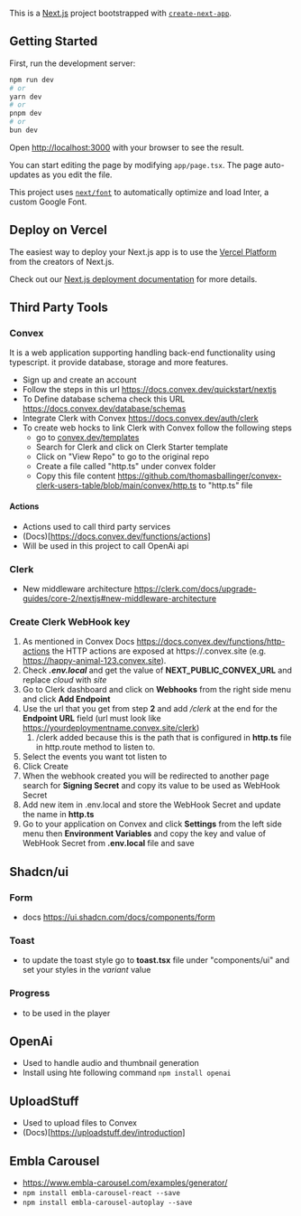 This is a [Next.js](https://nextjs.org/) project bootstrapped with [`create-next-app`](https://github.com/vercel/next.js/tree/canary/packages/create-next-app).

## Getting Started

First, run the development server:

```bash
npm run dev
# or
yarn dev
# or
pnpm dev
# or
bun dev
```

Open [http://localhost:3000](http://localhost:3000) with your browser to see the result.

You can start editing the page by modifying `app/page.tsx`. The page auto-updates as you edit the file.

This project uses [`next/font`](https://nextjs.org/docs/basic-features/font-optimization) to automatically optimize and load Inter, a custom Google Font.

## Deploy on Vercel

The easiest way to deploy your Next.js app is to use the [Vercel Platform](https://vercel.com/new?utm_medium=default-template&filter=next.js&utm_source=create-next-app&utm_campaign=create-next-app-readme) from the creators of Next.js.

Check out our [Next.js deployment documentation](https://nextjs.org/docs/deployment) for more details.

## Third Party Tools

### Convex

It is a web application supporting handling back-end functionality using typescript. it provide database, storage and more features.

- Sign up and create an account
- Follow the steps in this url https://docs.convex.dev/quickstart/nextjs
- To Define database schema check this URL https://docs.convex.dev/database/schemas
- Integrate Clerk with Convex https://docs.convex.dev/auth/clerk
- To create web hocks to link Clerk with Convex follow the following steps
  - go to [convex.dev/templates](https://www.convex.dev/templates?search=clerk)
  - Search for Clerk and click on Clerk Starter template
  - Click on "View Repo" to go to the original repo
  - Create a file called "http.ts" under convex folder
  - Copy this file content https://github.com/thomasballinger/convex-clerk-users-table/blob/main/convex/http.ts to "http.ts" file

#### Actions

- Actions used to call third party services
- (Docs)[https://docs.convex.dev/functions/actions]
- Will be used in this project to call OpenAi api

### Clerk

- New middleware architecture https://clerk.com/docs/upgrade-guides/core-2/nextjs#new-middleware-architecture

### Create Clerk WebHook key

1. As mentioned in Convex Docs https://docs.convex.dev/functions/http-actions the HTTP actions are exposed at https://<your deployment name>.convex.site (e.g. https://happy-animal-123.convex.site).
2. Check **_.env.local_** and get the value of **NEXT_PUBLIC_CONVEX_URL** and replace _cloud_ with _site_
3. Go to Clerk dashboard and click on **Webhooks** from the right side menu and click **Add Endpoint**
4. Use the url that you get from step **2** and add _/clerk_ at the end for the **Endpoint URL** field (url must look like https://yourdeploymentname.convex.site/clerk)
   1. /clerk added because this is the path that is configured in **http.ts** file in http.route method to listen to.
5. Select the events you want tot listen to
6. Click Create
7. When the webhook created you will be redirected to another page search for **Signing Secret** and copy its value to be used as WebHook Secret
8. Add new item in .env.local and store the WebHook Secret and update the name in **http.ts**
9. Go to your application on Convex and click **Settings** from the left side menu then **Environment Variables** and copy the key and value of WebHook Secret from **.env.local** file and save

## Shadcn/ui

### Form

- docs https://ui.shadcn.com/docs/components/form

### Toast

- to update the toast style go to **toast.tsx** file under "components/ui" and set your styles in the _variant_ value

### Progress

- to be used in the player

## OpenAi

- Used to handle audio and thumbnail generation
- Install using hte following command `npm install openai`

## UploadStuff

- Used to upload files to Convex
- (Docs)[https://uploadstuff.dev/introduction]

## Embla Carousel

- https://www.embla-carousel.com/examples/generator/
- `npm install embla-carousel-react --save`
- `npm install embla-carousel-autoplay --save`
